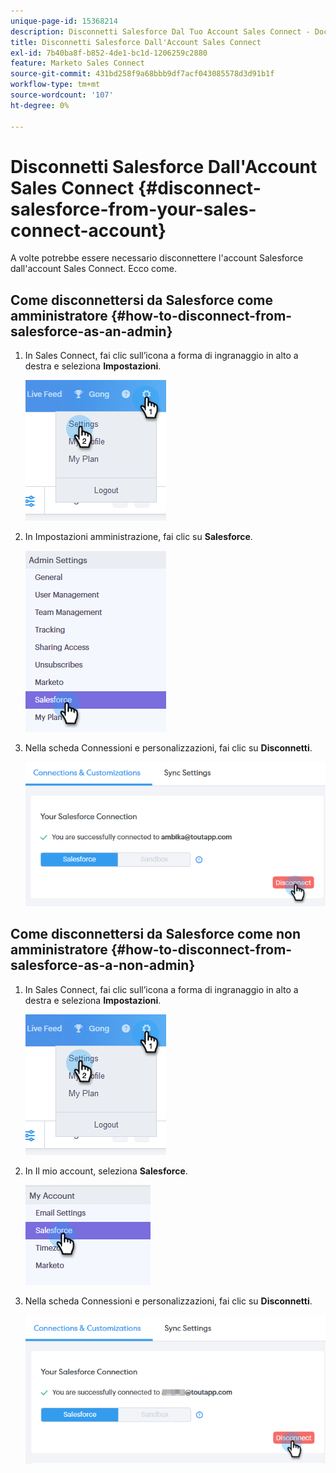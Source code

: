 ```yaml
---
unique-page-id: 15368214
description: Disconnetti Salesforce Dal Tuo Account Sales Connect - Documenti Marketo - Documentazione Del Prodotto
title: Disconnetti Salesforce Dall'Account Sales Connect
exl-id: 7b40ba8f-b852-4de1-bc1d-1206259c2880
feature: Marketo Sales Connect
source-git-commit: 431bd258f9a68bbb9df7acf043085578d3d91b1f
workflow-type: tm+mt
source-wordcount: '107'
ht-degree: 0%

---
```


# Disconnetti Salesforce Dall&#39;Account Sales Connect {#disconnect-salesforce-from-your-sales-connect-account}

A volte potrebbe essere necessario disconnettere l&#39;account Salesforce dall&#39;account Sales Connect. Ecco come.

## Come disconnettersi da Salesforce come amministratore {#how-to-disconnect-from-salesforce-as-an-admin}

1. In Sales Connect, fai clic sull’icona a forma di ingranaggio in alto a destra e seleziona **Impostazioni**.

   ![](assets/one-1.png)

1. In Impostazioni amministrazione, fai clic su **Salesforce**.

   ![](assets/six-1.png)

1. Nella scheda Connessioni e personalizzazioni, fai clic su **Disconnetti**.

   ![](assets/seven-1.png)

## Come disconnettersi da Salesforce come non amministratore {#how-to-disconnect-from-salesforce-as-a-non-admin}

1. In Sales Connect, fai clic sull’icona a forma di ingranaggio in alto a destra e seleziona **Impostazioni**.

   ![](assets/one-1.png)

1. In Il mio account, seleziona **Salesforce**.

   ![](assets/two-1.png)

1. Nella scheda Connessioni e personalizzazioni, fai clic su **Disconnetti**.

   ![](assets/3333.png)
